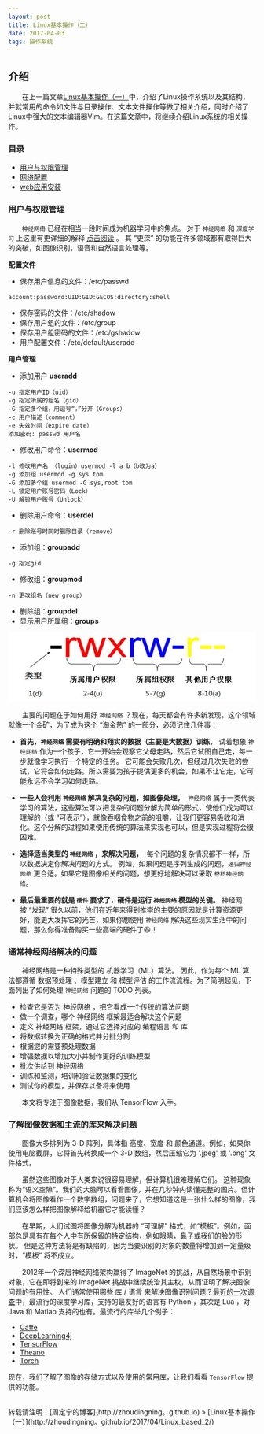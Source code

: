 ```yaml
---
layout: post
title: Linux基本操作（二）
date: 2017-04-03
tags: 操作系统  
---
```


## 介绍

　　在上一篇文章[Linux基本操作（一）](http://zhoudingning。github.io/2017/04/Linux_based_1/)中，介绍了Linux操作系统以及其结构，并就常用的命令如文件与目录操作、文本文件操作等做了相关介绍，同时介绍了Linux中强大的文本编辑器Vim。在这篇文章中，将继续介绍Linux系统的相关操作。


### 目录

* [用户与权限管理](#users)
* [网络配置](#network)
* [web应用安装](#webAPP)


### <a name="users"></a>用户与权限管理

　　`神经网络` 已经在相当一段时间成为机器学习中的焦点。 对于 `神经网络` 和 `深度学习` 上这里有更详细的解释 [点击阅读](https://www.analyticsvidhya.com/blog/2016/08/evolution-core-concepts-deep-learning-neural-networks/) 。 其 “更深” 的功能在许多领域都有取得巨大的突破，如图像识别，语音和自然语言处理等。

**配置文件**
* 保存用户信息的文件：/etc/passwd
```
account:password:UID:GID:GECOS:directory:shell
```
* 保存密码的文件：/etc/shadow
* 保存用户组的文件：/etc/group
* 保存用户组密码的文件：/etc/gshadow
* 用户配置文件：/etc/default/useradd

**用户管理**
* 添加用户 **useradd**
```
-u 指定用户ID（uid）
-g 指定所属的组名（gid）
-G 指定多个组，用逗号“，”分开（Groups）
-c 用户描述（comment）
-e 失效时间（expire date）
添加密码: passwd 用户名
```
* 修改用户命令：**usermod**
```
-l 修改用户名 （login）usermod -l a b（b改为a）
-g 添加组 usermod -g sys tom
-G 添加多个组 usermod -G sys,root tom
-L 锁定用户账号密码（Lock）
-U 解锁用户账号（Unlock）
```
* 删除用户命令：**userdel**
```
-r 删除账号时同时删除目录（remove）
```
* 添加组：**groupadd**
```
-g 指定gid
```
* 修改组：**groupmod**
```
-n 更改组名（new group）
```
* 删除组：**groupdel**
* 显示用户所属组：**groups** 


<div align="center">
    <img src="/images/posts/Linux/root.jpg" height="140" width="600"/>
</div> 

　　主要的问题在于如何用好 `神经网络` ？现在，每天都会有许多新发现，这个领域就像一个金矿，为了成为这个 “淘金热” 的一部分，必须记住几件事：

* **首先，`神经网络` 需要有明确和翔实的数据（主要是大数据）训练**， 试着想象 `神经网络` 作为一个孩子，它一开始会观察它父母走路，然后它试图自己走，每一步就像学习执行一个特定的任务。 它可能会失败几次，但经过几次失败的尝试，它将会如何走路。所以需要为孩子提供更多的机会，如果不让它走，它可能永远不会学习如何走路。

* **一些人会利用 `神经网络` 解决复杂的问题，如图像处理，**  `神经网络` 属于一类代表学习的算法，这些算法可以把复杂的问题分解为简单的形式，使他们成为可以理解的（或 “可表示”），就像吞咽食物之前的咀嚼，让我们更容易吸收和消化。这个分解的过程如果使用传统的算法来实现也可以，但是实现过程将会很困难。

* **选择适当类型的 `神经网络` ，来解决问题，**  每个问题的复杂情况都不一样，所以数据决定你解决问题的方式。 例如，如果问题是序列生成的问题，`递归神经网络` 更合适。如果它是图像相关的问题，想更好地解决可以采取 `卷积神经网络`。

* **最后最重要的就是 `硬件` 要求了，硬件是运行 `神经网络` 模型的关键。** 神经网被 “发现” 很久以前，他们在近年来得到推崇的主要的原因就是计算资源更好，能更大发挥它的光芒，如果你想使用 `神经网络` 解决这些现实生活中的问题，那么你得准备购买一些高端的硬件了😆！

### <a name="solve-problems"></a>通常神经网络解决的问题

　　神经网络是一种特殊类型的 机器学习（ML）算法。 因此，作为每个 ML 算法都遵循 数据预处理 、模型建立 和 模型评估 的工作流流程。为了简明起见，下面列出了如何处理 `神经网络` 问题的 TODO 列表。

* 检查它是否为 神经网络 ，把它看成一个传统的算法问题
* 做一个调查，哪个 神经网络 框架最适合解决这个问题
* 定义 神经网络 框架，通过它选择对应的 编程语言 和 库
* 将数据转换为正确的格式并分批分割
* 根据您的需要预处理数据
* 增强数据以增加大小并制作更好的训练模型
* 批次供给到 神经网络
* 训练和监测，培训和验证数据集的变化
* 测试你的模型，并保存以备将来使用

　　本文将专注于图像数据，我们从 TensorFlow 入手。

### <a name="popular-libraries"></a>了解图像数据和主流的库来解决问题

　　图像大多排列为 3-D 阵列，具体指 高度、宽度 和 颜色通道。例如，如果你使用电脑截屏，它将首先转换成一个 3-D 数组，然后压缩它为 '.jpeg' 或 '.png' 文件格式。

　　虽然这些图像对于人类来说很容易理解，但计算机很难理解它们。 这种现象称为“语义空隙”。我们的大脑可以看看图像，并在几秒钟内读懂完整的图片。但计算机会将图像看作一个数字数组，问题来了，它想知道这是一张什么样的图像，我们应该怎么样把图像解释给机器它才能读懂？

　　在早期，人们试图将图像分解为机器的 “可理解” 格式，如“模板”。例如，面部总是具有在每个人中有所保留的特定结构，例如眼睛，鼻子或我们的脸的形状。 但是这种方法将是有缺陷的，因为当要识别的对象的数量将增加到一定量级时，“模板” 将不成立。

　　2012年一个深层神经网络架构赢得了 ImageNet 的挑战，从自然场景中识别对象，它在即将到来的 ImageNet 挑战中继续统治其主权，从而证明了解决图像问题的有用性。
人们通常使用哪些 库 / 语言 来解决图像识别问题？[最近的一次调查](https://www.analyticsvidhya.com/blog/2016/08/deep-learning-path/)中，最流行的深度学习库，支持的最友好的语言有 Python ，其次是 Lua ，对 Java 和 Matlab 支持的也有。最流行的库举几个例子：

* [Caffe](http://caffe.berkeleyvision.org/)
* [DeepLearning4j](http://deeplearning4j.org/)
* [TensorFlow](https://www.tensorflow.org/)
* [Theano](http://www.deeplearning.net/software/theano)
* [Torch](http://torch.ch/)

现在，我们了解了图像的存储方式以及使用的常用库，让我们看看 `TensorFlow` 提供的功能。

<br>
转载请注明：[周定宁的博客](http://zhoudingning。github.io) » [Linux基本操作（一）](http://zhoudingning。github.io/2017/04/Linux_based_2/)  
